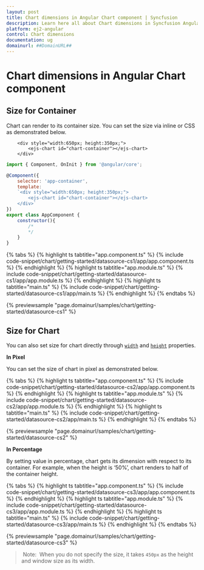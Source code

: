 ```yaml
---
layout: post
title: Chart dimensions in Angular Chart component | Syncfusion
description: Learn here all about Chart dimensions in Syncfusion Angular Chart component of Syncfusion Essential JS 2 and more.
platform: ej2-angular
control: Chart dimensions 
documentation: ug
domainurl: ##DomainURL##
---
```


# Chart dimensions in Angular Chart component

## Size for Container

Chart can render to its container size. You can set the size via inline or CSS as demonstrated below.

```
    <div style="width:650px; height:350px;">
        <ejs-chart id="chart-container"></ejs-chart>
    </div>
```

```javascript
import { Component, OnInit } from '@angular/core';

@Component({
    selector: 'app-container',
    template:
    `<div style="width:650px; height:350px;">
        <ejs-chart id="chart-container"></ejs-chart>
    </div>`
})
export class AppComponent {
    constructor(){
        /*
        */
    }
}
```

{% tabs %}
{% highlight ts tabtitle="app.component.ts" %}
{% include code-snippet/chart/getting-started/datasource-cs1/app/app.component.ts %}
{% endhighlight %}
{% highlight ts tabtitle="app.module.ts" %}
{% include code-snippet/chart/getting-started/datasource-cs1/app/app.module.ts %}
{% endhighlight %}
{% highlight ts tabtitle="main.ts" %}
{% include code-snippet/chart/getting-started/datasource-cs1/app/main.ts %}
{% endhighlight %}
{% endtabs %}
  
{% previewsample "page.domainurl/samples/chart/getting-started/datasource-cs1" %}

## Size for Chart

You can also set size for chart directly through [`width`](https://ej2.syncfusion.com/angular/documentation/api/chart/#width) and [`height`](https://ej2.syncfusion.com/angular/documentation/api/chart/#height) properties.

<!-- markdownlint-disable MD036 -->
**In Pixel**
<!-- markdownlint-disable MD036 -->

You can set the size of chart in pixel as demonstrated below.

{% tabs %}
{% highlight ts tabtitle="app.component.ts" %}
{% include code-snippet/chart/getting-started/datasource-cs2/app/app.component.ts %}
{% endhighlight %}
{% highlight ts tabtitle="app.module.ts" %}
{% include code-snippet/chart/getting-started/datasource-cs2/app/app.module.ts %}
{% endhighlight %}
{% highlight ts tabtitle="main.ts" %}
{% include code-snippet/chart/getting-started/datasource-cs2/app/main.ts %}
{% endhighlight %}
{% endtabs %}
  
{% previewsample "page.domainurl/samples/chart/getting-started/datasource-cs2" %}

**In Percentage**

By setting value in percentage, chart gets its dimension with respect to its container. For example,
when the height is ‘50%’, chart renders to half of the container height.

{% tabs %}
{% highlight ts tabtitle="app.component.ts" %}
{% include code-snippet/chart/getting-started/datasource-cs3/app/app.component.ts %}
{% endhighlight %}
{% highlight ts tabtitle="app.module.ts" %}
{% include code-snippet/chart/getting-started/datasource-cs3/app/app.module.ts %}
{% endhighlight %}
{% highlight ts tabtitle="main.ts" %}
{% include code-snippet/chart/getting-started/datasource-cs3/app/main.ts %}
{% endhighlight %}
{% endtabs %}
  
{% previewsample "page.domainurl/samples/chart/getting-started/datasource-cs3" %}

> Note:  When you do not specify the size, it takes `450px` as the height and window size as its width.